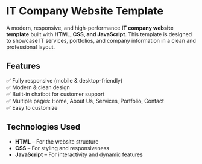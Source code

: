 # IT Company Website Template

A modern, responsive, and high-performance **IT company website template** built with **HTML, CSS, and JavaScript**. This template is designed to showcase IT services, portfolios, and company information in a clean and professional layout.

## Features

✅ Fully responsive (mobile & desktop-friendly)  
✅ Modern & clean design  
✅ Built-in chatbot for customer support  
✅ Multiple pages: Home, About Us, Services, Portfolio, Contact  
✅ Easy to customize

## Technologies Used

- **HTML** – For the website structure
- **CSS** – For styling and responsiveness
- **JavaScript** – For interactivity and dynamic features
